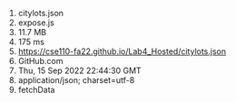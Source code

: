 1) citylots.json
2) expose.js
3) 11.7 MB
4) 175 ms
5) https://cse110-fa22.github.io/Lab4_Hosted/citylots.json
6) GitHub.com
7) Thu, 15 Sep 2022 22:44:30 GMT
8) application/json; charset=utf-8
9) fetchData 
